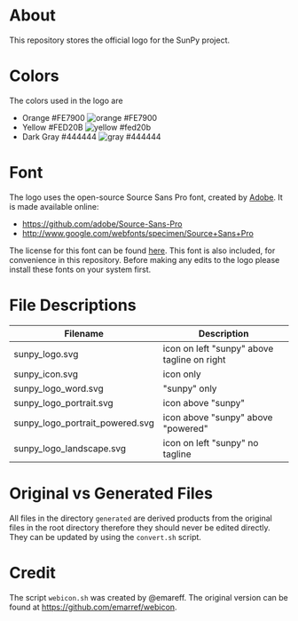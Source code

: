 About
=====

This repository stores the official logo for the SunPy
project.

Colors
======
The colors used in the logo are

* Orange #FE7900 ![orange #FE7900](https://img.shields.io/badge/color-%23FE7900-FE7900.svg)
* Yellow #FED20B ![yellow #fed20b](https://img.shields.io/badge/color-%23FED20B-FED20B.svg)
* Dark Gray #444444 ![gray #444444](https://img.shields.io/badge/color-%23444444-444444.svg)

Font
====
The logo uses the open-source Source Sans Pro font, created by [Adobe](www.adobe.com/).
It is made available online:

* https://github.com/adobe/Source-Sans-Pro
* http://www.google.com/webfonts/specimen/Source+Sans+Pro

The license for this font can be found [here](https://github.com/adobe-fonts/source-sans-pro/blob/master/LICENSE.txt).
This font is also included, for convenience in this repository.
Before making any edits to the logo please install these fonts on your system first.

File Descriptions
=================

|Filename| Description |
|--------|-------------|
| sunpy_logo.svg | icon on left "sunpy" above tagline on right |
| sunpy_icon.svg | icon only |
| sunpy_logo_word.svg | "sunpy" only |
| sunpy_logo_portrait.svg | icon above "sunpy"|
| sunpy_logo_portrait_powered.svg | icon above "sunpy" above "powered" |
| sunpy_logo_landscape.svg  | icon on left "sunpy" no tagline |

Original vs Generated Files
===========================
All files in the directory `generated` are derived
products from the original files in the root directory
therefore they should never be edited directly. They can be updated by using
the `convert.sh` script.

Credit
======
The script `webicon.sh` was created by @emareff. The original version can be
found at https://github.com/emarref/webicon.
